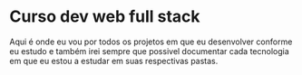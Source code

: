 # Curso dev web full stack 

Aqui é onde eu vou por todos os projetos em que eu desenvolver conforme eu estudo e também irei sempre que possivel documentar cada tecnologia em que eu estou a estudar em suas respectivas pastas.